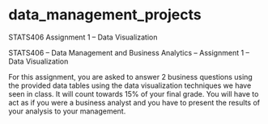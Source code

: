 # data_management_projects

STATS406 Assignment 1 – Data Visualization

STATS406 – Data Management and Business Analytics – Assignment 1 – Data Visualization

For this assignment, you are asked to answer 2 business questions using the provided data tables using the data visualization techniques we have seen in class. 
It will count towards 15% of your final grade. You will have to act as if you were a business analyst and you have to present the results of your analysis to your management.
